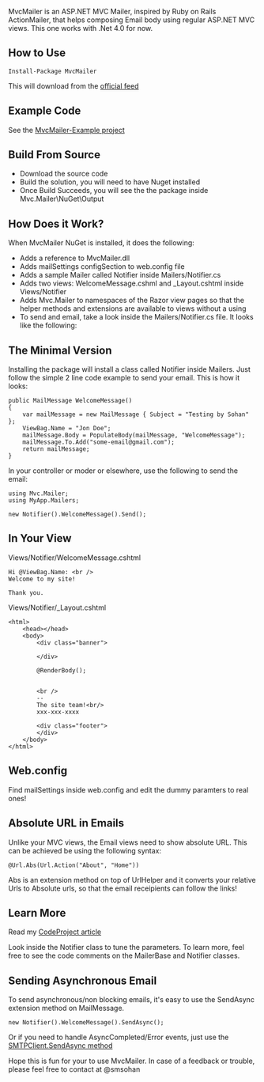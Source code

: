 MvcMailer is an ASP.NET MVC Mailer, inspired by Ruby on Rails ActionMailer, that helps composing Email
body using regular ASP.NET MVC views. This one works with .Net 4.0 for now.


How to Use
----------------

	Install-Package MvcMailer
	
This will download from the [official feed](http://go.microsoft.com/fwlink/?LinkID=206669)

Example Code
---------------
See the [MvcMailer-Example project](https://github.com/smsohan/MvcMailer-Example)

Build From Source
-------------------	
* Download the source code
* Build the solution, you will need to have Nuget installed
* Once Build Succeeds, you will see the the package inside Mvc.Mailer\NuGet\Output 


How Does it Work?
-------------------
When MvcMailer NuGet is installed, it does the following:

* Adds a reference to MvcMailer.dll
* Adds mailSettings configSection to web.config file
* Adds a sample Mailer called Notifier inside Mailers/Notifier.cs
* Adds two views: WelcomeMessage.cshml and _Layout.cshtml inside Views/Notifier
* Adds Mvc.Mailer to namespaces of the Razor view pages so that the helper methods and extensions are available to views without a using
* To send and email, take a look inside the Mailers/Notifier.cs file. It looks like the following:

The Minimal Version
--------------------------------
Installing the package will install a class called Notifier inside Mailers. Just follow the simple 2 line code example to send your email.
This is how it looks:

	public MailMessage WelcomeMessage()
	{
		var mailMessage = new MailMessage { Subject = "Testing by Sohan" };
		ViewBag.Name = "Jon Doe";
		mailMessage.Body = PopulateBody(mailMessage, "WelcomeMessage");
		mailMessage.To.Add("some-email@gmail.com");
		return mailMessage;
	}

In your controller or moder or elsewhere, use the following to send the email:

	using Mvc.Mailer;
	using MyApp.Mailers;

	new Notifier().WelcomeMessage().Send();

In Your View
-----------------
Views/Notifier/WelcomeMessage.cshtml

	Hi @ViewBag.Name: <br />
	Welcome to my site!

	Thank you.


Views/Notifier/_Layout.cshtml
	
	<html>
		<head></head>
		<body>
			<div class="banner">
				
			</div>

			@RenderBody();


			<br />
			--
			The site team!<br/>
			xxx-xxx-xxxx

			<div class="footer">
			</div>
		</body>
	</html>


Web.config
------------
Find mailSettings inside web.config and edit the dummy paramters to real ones!


Absolute URL in Emails
-----------------------
Unlike your MVC views, the Email views need to show absolute URL. This can be achieved be using the following syntax:


	@Url.Abs(Url.Action("About", "Home"))

Abs is an extension method on top of UrlHelper and it converts your relative Urls to Absolute urls, so that the email receipients
can follow the links!


Learn More
------------
Read my [CodeProject article](http://www.codeproject.com/KB/aspnet/MvcMailerNuGet.aspx)

Look inside the Notifier class to tune the parameters. To learn more, feel free to see the code comments on the MailerBase and Notifier classes.
	


Sending Asynchronous Email
---------------------------
To send asynchronous/non blocking emails, it's easy to use the SendAsync extension method on MailMessage.

	new Notifier().WelcomeMessage().SendAsync();
	
Or if you need to handle AsyncCompleted/Error events, 
just use the [SMTPClient.SendAsync method](http://msdn.microsoft.com/en-us/library/x5x13z6h.aspx)

Hope this is fun for your to use MvcMailer. In case of a feedback or trouble, please feel free to contact at @smsohan